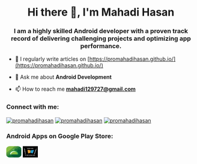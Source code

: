 
<h1 align="center"> Hi there 👋, I'm Mahadi Hasan</h1>
<h3 align="center">I am a highly skilled Android developer with a proven track record of delivering challenging  projects and optimizing app performance.</h3>

- 📝 I regularly write articles on [https://promahadihasan.github.io/](https://promahadihasan.github.io/)

- 💬 Ask me about **Android Development**

- 📫 How to reach me **mahadi129727@gmail.com**

<h3 align="left">Connect with me:</h3>
<p align="left">
<a href="https://linkedin.com/in/promahadihasan" target="_blank"><img align="center" src="https://raw.githubusercontent.com/rahuldkjain/github-profile-readme-generator/master/src/images/icons/Social/linked-in-alt.svg" alt="promahadihasan" height="30" width="40" /></a>
<a href="https://twitter.com/promahadihasan" target="_blank"><img align="center" src="https://raw.githubusercontent.com/rahuldkjain/github-profile-readme-generator/master/src/images/icons/Social/twitter.svg" alt="promahadihasan" height="30" width="40" /></a>
<a href="https://instagram.com/promahadihasan" target="_blank"><img align="center" src="https://raw.githubusercontent.com/rahuldkjain/github-profile-readme-generator/master/src/images/icons/Social/instagram.svg" alt="promahadihasan" height="30" width="40" /></a>
</p>
<h3 align="left">Android Apps on Google Play Store:</h3>
<p align="left">
<a href="https://play.google.com/store/apps/details?id=theoaktroop.appoframadan" target="_blank"><img align="center" src="https://raw.githubusercontent.com/promahadihasan/promahadihasan/main/files/muslimDay.svg" alt="Muslims Day" height="30" width="40" /></a>
<a href="https://play.google.com/store/apps/details?id=megaminds.dailyeditorialword" target="_blank"><img align="center" src="https://raw.githubusercontent.com/promahadihasan/promahadihasan/main/files/dailyEditorial.svg" alt="Daily Editorial & Vocabulary" height="30" width="40" /></a>
</p>

<!--
**promahadihasan/promahadihasan** is a ✨ _special_ ✨ repository because its `README.md` (this file) appears on your GitHub profile.

Here are some ideas to get you started:

- 🔭 I’m currently working on ...
- 🌱 I’m currently learning ...
- 👯 I’m looking to collaborate on ...
- 🤔 I’m looking for help with ...
- 💬 Ask me about ...
- 📫 How to reach me: ...
- 😄 Pronouns: ...
- ⚡ Fun fact: ...
-->
